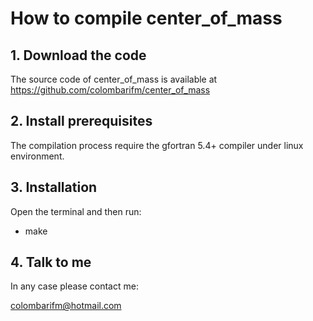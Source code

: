 # How to compile center_of_mass

##  1. Download the code

The source code of center_of_mass is available at 
https://github.com/colombarifm/center_of_mass

## 2. Install prerequisites

The compilation process require the gfortran 5.4+ compiler under linux environment.

## 3. Installation

Open the terminal and then run:

  * make

## 4. Talk to me
In any case please contact me:

colombarifm@hotmail.com
